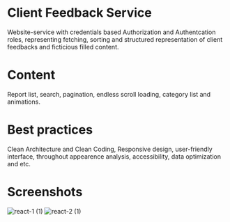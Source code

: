 # Client Feedback Service

Website-service with credentials based Authorization and Authentcation roles, representing fetching, sorting and structured representation of client feedbacks and ficticious filled content.

# Content

Report list, search, pagination, endless scroll loading, category list and animations.

# Best practices

Clean Architecture and Clean Coding, Responsive design, user-friendly interface, throughout appearence analysis, accessibility, data optimization and etc.

# Screenshots

![react-1 (1)](https://github.com/LastPeaksStorm/Service-Clients-Feedback/assets/109522848/c02d4165-46b5-4a25-9f99-e38f6c57e837)
![react-2 (1)](https://github.com/LastPeaksStorm/Service-Clients-Feedback/assets/109522848/0f9e1f19-427c-4dd2-b3c1-c213dde8ba0d)
